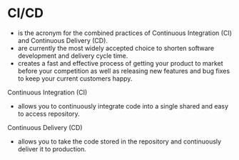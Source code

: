 # CI/CD
- is the acronym for the combined practices of Continuous Integration (CI) and Continuous Delivery (CD). 
- are currently the most widely accepted choice to shorten software development and delivery cycle time.
- creates a fast and effective process of getting your product to market before your competition as well as releasing new features and bug fixes to keep your current customers happy.

Continuous Integration (CI) 
- allows you to continuously integrate code into a single shared and easy to access repository. 

Continuous Delivery (CD) 
- allows you to take the code stored in the repository and continuously deliver it to production. 
